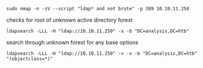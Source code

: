 ```
sudo nmap -n -sV --script "ldap* and not brute" -p 389 10.10.11.250
```

checks for root of unknown active directory forest

```
ldapsearch -LLL -H "ldap://10.10.11.250" -x -b "DC=analysis,DC=htb"
```

search through unknown forest for any base options

```
ldapsearch -LLL -H "ldap://10.10.11.250" -v -x -b "DC=analysis,DC=htb" "(objectclass=*)"
```